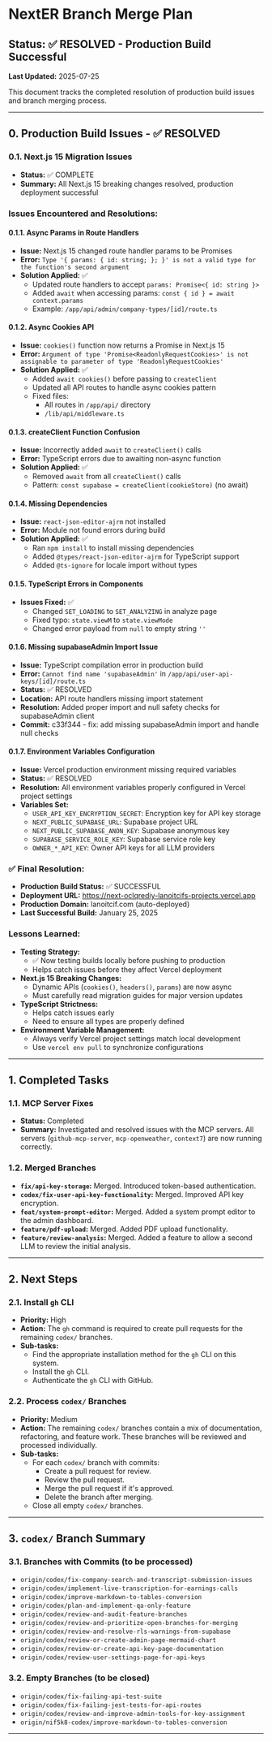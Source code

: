 # NextER Branch Merge Plan

## Status: ✅ RESOLVED - Production Build Successful

**Last Updated:** 2025-07-25

This document tracks the completed resolution of production build issues and branch merging process.

---

## 0. Production Build Issues - ✅ RESOLVED

### 0.1. Next.js 15 Migration Issues
- **Status:** ✅ COMPLETE
- **Summary:** All Next.js 15 breaking changes resolved, production deployment successful

### Issues Encountered and Resolutions:

#### 0.1.1. Async Params in Route Handlers
- **Issue:** Next.js 15 changed route handler params to be Promises
- **Error:** `Type '{ params: { id: string; }; }' is not a valid type for the function's second argument`
- **Solution Applied:** ✅
  - Updated route handlers to accept `params: Promise<{ id: string }>`
  - Added `await` when accessing params: `const { id } = await context.params`
  - Example: `/app/api/admin/company-types/[id]/route.ts`

#### 0.1.2. Async Cookies API
- **Issue:** `cookies()` function now returns a Promise in Next.js 15
- **Error:** `Argument of type 'Promise<ReadonlyRequestCookies>' is not assignable to parameter of type 'ReadonlyRequestCookies'`
- **Solution Applied:** ✅
  - Added `await cookies()` before passing to `createClient`
  - Updated all API routes to handle async cookies pattern
  - Fixed files:
    - All routes in `/app/api/` directory
    - `/lib/api/middleware.ts`

#### 0.1.3. createClient Function Confusion
- **Issue:** Incorrectly added `await` to `createClient()` calls
- **Error:** TypeScript errors due to awaiting non-async function
- **Solution Applied:** ✅
  - Removed `await` from all `createClient()` calls
  - Pattern: `const supabase = createClient(cookieStore)` (no await)

#### 0.1.4. Missing Dependencies
- **Issue:** `react-json-editor-ajrm` not installed
- **Error:** Module not found errors during build
- **Solution Applied:** ✅
  - Ran `npm install` to install missing dependencies
  - Added `@types/react-json-editor-ajrm` for TypeScript support
  - Added `@ts-ignore` for locale import without types

#### 0.1.5. TypeScript Errors in Components
- **Issues Fixed:** ✅
  - Changed `SET_LOADING` to `SET_ANALYZING` in analyze page
  - Fixed typo: `state.viewM` to `state.viewMode`
  - Changed error payload from `null` to empty string `''`

#### 0.1.6. Missing supabaseAdmin Import Issue
- **Issue:** TypeScript compilation error in production build
- **Error:** `Cannot find name 'supabaseAdmin'` in `/app/api/user-api-keys/[id]/route.ts`
- **Status:** ✅ RESOLVED
- **Location:** API route handlers missing import statement
- **Resolution:** Added proper import and null safety checks for supabaseAdmin client
- **Commit:** c33f344 - fix: add missing supabaseAdmin import and handle null checks

#### 0.1.7. Environment Variables Configuration
- **Issue:** Vercel production environment missing required variables
- **Status:** ✅ RESOLVED
- **Resolution:** All environment variables properly configured in Vercel project settings
- **Variables Set:**
  - `USER_API_KEY_ENCRYPTION_SECRET`: Encryption key for API key storage
  - `NEXT_PUBLIC_SUPABASE_URL`: Supabase project URL
  - `NEXT_PUBLIC_SUPABASE_ANON_KEY`: Supabase anonymous key
  - `SUPABASE_SERVICE_ROLE_KEY`: Supabase service role key
  - `OWNER_*_API_KEY`: Owner API keys for all LLM providers

### ✅ Final Resolution:
- **Production Build Status:** ✅ SUCCESSFUL
- **Deployment URL:** https://next-oclqrediy-lanoitcifs-projects.vercel.app
- **Production Domain:** lanoitcif.com (auto-deployed)
- **Last Successful Build:** January 25, 2025

### Lessons Learned:
- **Testing Strategy:** 
  - ✅ Now testing builds locally before pushing to production
  - Helps catch issues before they affect Vercel deployment
- **Next.js 15 Breaking Changes:**
  - Dynamic APIs (`cookies()`, `headers()`, `params`) are now async
  - Must carefully read migration guides for major version updates
- **TypeScript Strictness:**
  - Helps catch issues early
  - Need to ensure all types are properly defined
- **Environment Variable Management:**
  - Always verify Vercel project settings match local development
  - Use `vercel env pull` to synchronize configurations

---

## 1. Completed Tasks

### 1.1. MCP Server Fixes
- **Status:** Completed
- **Summary:** Investigated and resolved issues with the MCP servers. All servers (`github-mcp-server`, `mcp-openweather`, `context7`) are now running correctly.

### 1.2. Merged Branches
- **`fix/api-key-storage`:** Merged. Introduced token-based authentication.
- **`codex/fix-user-api-key-functionality`:** Merged. Improved API key encryption.
- **`feat/system-prompt-editor`:** Merged. Added a system prompt editor to the admin dashboard.
- **`feature/pdf-upload`:** Merged. Added PDF upload functionality.
- **`feature/review-analysis`:** Merged. Added a feature to allow a second LLM to review the initial analysis.

---

## 2. Next Steps

### 2.1. Install `gh` CLI
- **Priority:** High
- **Action:** The `gh` command is required to create pull requests for the remaining `codex/` branches.
- **Sub-tasks:**
  - Find the appropriate installation method for the `gh` CLI on this system.
  - Install the `gh` CLI.
  - Authenticate the `gh` CLI with GitHub.

### 2.2. Process `codex/` Branches
- **Priority:** Medium
- **Action:** The remaining `codex/` branches contain a mix of documentation, refactoring, and feature work. These branches will be reviewed and processed individually.
- **Sub-tasks:**
  - For each `codex/` branch with commits:
    - Create a pull request for review.
    - Review the pull request.
    - Merge the pull request if it's approved.
    - Delete the branch after merging.
  - Close all empty `codex/` branches.

---

## 3. `codex/` Branch Summary

### 3.1. Branches with Commits (to be processed)
- `origin/codex/fix-company-search-and-transcript-submission-issues`
- `origin/codex/implement-live-transcription-for-earnings-calls`
- `origin/codex/improve-markdown-to-tables-conversion`
- `origin/codex/plan-and-implement-qa-only-feature`
- `origin/codex/review-and-audit-feature-branches`
- `origin/codex/review-and-prioritize-open-branches-for-merging`
- `origin/codex/review-and-resolve-rls-warnings-from-supabase`
- `origin/codex/review-or-create-admin-page-mermaid-chart`
- `origin/codex/review-or-create-api-key-page-documentation`
- `origin/codex/review-user-settings-page-for-api-keys`

### 3.2. Empty Branches (to be closed)
- `origin/codex/fix-failing-api-test-suite`
- `origin/codex/fix-failing-jest-tests-for-api-routes`
- `origin/codex/review-and-improve-admin-tools-for-key-assignment`
- `origin/nif5k8-codex/improve-markdown-to-tables-conversion`

---